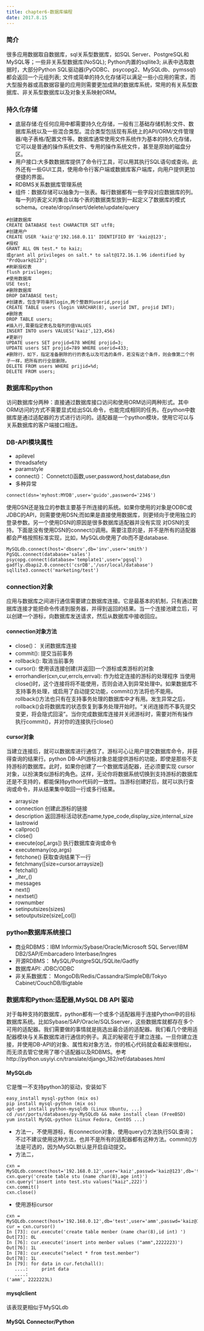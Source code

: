 ```yaml
---
title: chapter6-数据库编程
date: 2017.8.15
---
```

### 简介
很多应用数据取自数据库，sql关系型数据库，如SQL Server、PostgreSQL和MySQL等；一些非关系型数据库(NoSQL); Python内置的sqllite3; 从表中选取数据时，大部分Python SQL驱动器(PyODBC、psycopg2、MySQLdb、pymssql)都会返回一个元组列表;
文件或简单的持久化存储可以满足一些小应用的需求，而大型服务器或高数据容量的应用则需要更加成熟的数据库系统，常用的有关系型数据库、非关系型数据库以及对象关系映射ORM。
### 持久化存储
+ 底层存储:在任何应用中都需要持久化存储，一般有三基础存储机制:文件、数据库系统以及一些混合类型。混合类型包括现有系统上的API/ORM/文件管理器/电子表格/配置文件等。数据库通常使用文件系统作为基本的持久化存储，它可以是普通的操作系统文件、专用的操作系统文件，甚至是原始的磁盘分区。
+ 用户接口:大多数数据库提供了命令行工具，可以用其执行SQL语句或查询。此外还有一些GUI工具，使用命令行客户端或数据库客户端库，向用户提供更加便捷的界面。
+ RDBMS关系数据库管理系统
+ 组件：数据存储可以抽象为一张表。每行数据都有一些字段对应数据库的列。每一列的表定义的集合以每个表的数据类型放到一起定义了数据库的模式schema。create/drop/insert/delete/update/query
```
#创建数据库
CREATE DATABASE test CHARACTER SET utf8;
#创建用户
CREATE USER 'kaiz'@'192.168.0.11' IDENTIFIED BY 'kaiz@123';
#授权
GRANT ALL ON test.* to kaiz;
或grant all privileges on salt.* to salt@172.16.1.96 identified by "PrdQuark@123";
#刷新授权表
flush privileges;
#使用数据库
USE test;
#删除数据库
DROP DATABASE test;
#创建表，包含字符串列login,两个整数列userid,projid
CREATE TABLE users (login VARCHAR(8), userid INT, projid INT);
#删除表
DROP TABLE users;
#插入行,需要指定表名及每列的值VALUES
INSERT INTO users VALUES('kaiz',123,456)
#更新行
UPDATE users SET projid=678 WHERE projid=3;
UPDATE users SET projid=789 WHERE userid=433;
#删除行，如下，指定准备删除的行的表名以及可选的条件，若没有这个条件，则会像第二个例子一样，把所有的行全部删除。
DELETE FROM users WHERE prijid=%d;
DELETE FROM users;
```
### 数据库和python
访问数据库分两种：直接通过数据库接口访问和使用ORM访问两种形式。其中ORM访问的方式不需要显式给出SQL命令，也能完成相同的任务。在python中数据库是通过适配器的方式进行访问的。适配器是一个python模块，使用它可以与关系数据库的客户端接口相连。

### DB-API模块属性
+ apilevel
+ threadsafety
+ paramstyle
+ connect()： Connetct()函数,user,password,host,database,dsn
+ 多种异常
```
connect(dsn='myhost:MYDB',user='guido',password='234$')
```
使用DSN还是独立的参数主要基于所连接的系统。如果你使用的对象是ODBC或JDBC的API，则需要使用DSN;而如果是直接使用数据库，则更倾向于使用独立的登录参数。另一个使用DSN的原因是很多数据库适配器并没有实现 对DSN的支持。下面是没有使用DSN的connect()调用。需要注意的是，并不是所有的适配器都会严格按照标准实现，比如，MySQLdb使用了db而不是database.
```
MySQLdb.connect(host='dbserv',db='inv',user='smith')
PgSQL.connect(database='sales')
psycopg.connect(database='template1',user='pgsql')
gadfly.dbapi2.0.connect('csrDB','/usr/local/database')
sqllite3.connect('marketing/test')
```
### connection对象
应用与数据库之间进行通信需要建立数据库连接。它是最基本的机制，只有通过数据库连接才能把命令传递到服务器，并得到返回的结果。当一个连接池建立后，可以创建一个游标，向数据库发送请求，然后从数据库中接收回应。
#### connection对象方法
+ close()： 关闭数据库连接
+ commit(): 提交当前事务
+ rollback(): 取消当前事务
+ cursor(): 使用该连接创建(并返回)一个游标或类游标的对象
+ errorhandler(cxn,cur,errcls,errval): 作为给定连接的游标的处理程序
当使用close()时，这个连接将将不能使用，否则会进入到异常处理中。如果数据库不支持事务处理，或启用了自动提交功能，commit()方法将也不能用。rollback()方法也只有在支持事务处理的数据库中才有用。发生异常之后，rollback()会将数据库的状态恢复到事务处理开始时。“关闭连接而不事先提交变更，将会隐式回滚”。当你完成数据库连接并关闭游标时，需要对所有操作执行commit()，并对你的连接执行close()
#### cursor对象
当建立连接后，就可以数据库进行通信了。游标可心让用户提交数据库命令，并获得查询的结果行。python DB-API游标对象总能提供游标的功能，即使是那些不支持游标的数据库。此时，如果你创建了一个数据库适配器，还必须要实现 cursor对象，以扮演类似游标的角色。这样，无论你将数据系统切换到支持游标的数据库还是不支持的，都能保持python代码的一致性。当游标创建好后，就可以执行查询或命令，并从结果集中取回一行或多行结果。
+ arraysize
+ connection 创建此游标的链接
+ description 返回游标活动状态name,type_code,display_size,internal_size
+ lastrowid
+ callproc()
+ close()
+ execute(op[,args]) 执行数据库查询或命令
+ executemany(op,args)
+ fetchone() 获取查询结果下一行
+ fetchmany([size=cursor.arraysize])
+ fetchall()
+ \__iter\__()
+ messages
+ next()
+ nextset()
+ rownumber
+ setinputsizes(sizes)
+ setoutputsize(size[,col])
### python数据库系统接口
+ 商业RDBMS：IBM Informix/Sybase/Oracle/Microsoft SQL Server/IBM DB2/SAP/Embarcadero Interbase/Ingres
+ 开源RDBMS： MySQL/PostgreSQL/SQLite/Gadfly
+ 数据库API: JDBC/ODBC
+ 非关系数据库： MongoDB/Redis/Cassandra/SimpleDB/Tokyo Cabinet/CouchDB/Bigtable
### 数据库和Python:适配器,MySQL DB API 驱动
对于每种支持的数据库，python都有一个或多个适配器用于连接Python中的目标数据库系统。比如Sybase/SAP/Oracle/SQLSserver，这些数据库就都存在多个可用的适配器。我们需要做的事情就是挑选出最合适的适配器。我们看几个使用适配器模块与关系数据库进行通信的例子。真正的秘密在于建立连接。一旦你建立连接，并使用DB-API的对象、属性和对象方法，你的核心代码就会看起来很相似，而无须去管它使用了哪个适配器以及RDBMS。参考http://python.usyiyi.cn/translate/django_182/ref/databases.html
#### MySQLdb
它是惟一不支持python3的驱动，安装如下
```
easy_install mysql-python (mix os)
pip install mysql-python (mix os)
apt-get install python-mysqldb (Linux Ubuntu, ...)
cd /usr/ports/databases/py-MySQLdb && make install clean (FreeBSD)
yum install MySQL-python (Linux Fedora, CentOS ...)
```
+ 方法一，不使用游标，有connection对象，使用query()方法执行SQL查询；不过不建议使用这种方法，也并不是所有的适配器都有这种方法。commit()方法是可选的，因为MySQL默认是开启自动提交。
+ 方法二，
```
cxn = MySQLdb.connect(host='192.168.0.12',user='kaiz',passwd='kaiz@123',db='test')
cxn.query('create table stu (name char(8),age int)')
cxn.query('insert into test.stu values("kaiz",222)')
cxn.commit()
cxn.close()
```
+ 使用游标cursor
```
cxn = MySQLdb.connect(host='192.168.0.12',db='test',user='amm',passwd='kaiz@123')
cur = cxn.cursor()
In [73]: cur.execute('create table menber (name char(8),id int) ')
Out[73]: 0L
In [76]: cur.execute('insert into menber values ("amm",2222223)')
Out[76]: 1L
In [78]: cur.execute("select * from test.menber")
Out[78]: 1L
In [79]: for data in cur.fetchall():
   ....:     print data
   ....:     
('amm', 2222223L)
```
#### mysqlclient
该表现更相似于MySQLdb
#### MySQL Connector/Python
